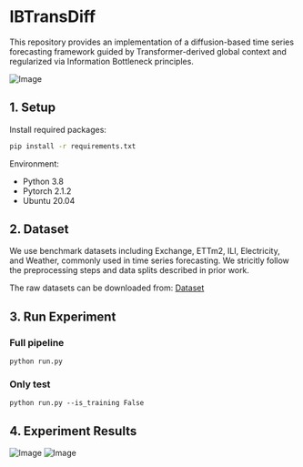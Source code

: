 # IBTransDiff

This repository provides an implementation of a diffusion-based time series forecasting framework guided by Transformer-derived global context and regularized via Information Bottleneck principles.

![Image](https://github.com/user-attachments/assets/20f92d21-6d9e-466b-b902-506ba3597d27)

## 1. Setup
Install required packages:
```bash
pip install -r requirements.txt
```

Environment:
* Python 3.8
* Pytorch 2.1.2
* Ubuntu 20.04


## 2. Dataset
We use benchmark datasets including Exchange, ETTm2, ILI, Electricity, and Weather, commonly used in time series forecasting.
We stricitly follow the preprocessing steps and data splits described in prior work.

The raw datasets can be downloaded from:
[Dataset]([https://drive.google.com/drive/folders/1ZOYpTUa82_jCcxIdTmyr0LXQfvaM9vIy](https://github.com/thuml/Autoformer/tree/main))


## 3. Run Experiment

### Full pipeline
```
python run.py
```
### Only test
```
python run.py --is_training False
```

## 4. Experiment Results
![Image](https://github.com/user-attachments/assets/304897c0-be56-4e4c-93af-e4ad75de4c7a)
![Image](https://github.com/user-attachments/assets/6e487c0f-fee1-4268-8c66-ca1959eed464)

